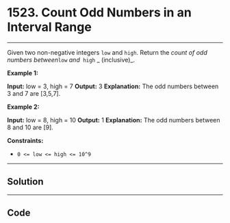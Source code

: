 # 1523. Count Odd Numbers in an Interval Range

---

Given two non-negative integers `low` and `high`. Return the _count of odd numbers between_`low` _and_` high` _ (inclusive)_.

 

**Example 1:**


**Input:** low = 3, high = 7
**Output:** 3
**Explanation:** The odd numbers between 3 and 7 are [3,5,7].

**Example 2:**


**Input:** low = 8, high = 10
**Output:** 1
**Explanation:** The odd numbers between 8 and 10 are [9].

 

**Constraints:**

  * `0 <= low <= high <= 10^9`

---

## Solution



---

## Code
```python


```